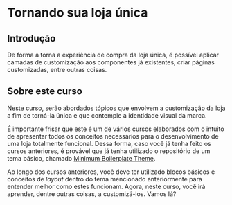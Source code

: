 # Tornando sua loja única

## Introdução

De forma a torna a experiência de compra da loja única, é possível aplicar camadas de customização aos componentes já existentes, criar páginas customizadas, entre outras coisas.

## Sobre este curso

Neste curso, serão abordados tópicos que envolvem a customização da loja a fim de torná-la única e que contemple a identidade visual da marca.

É importante frisar que este é um de vários cursos elaborados com o intuito de apresentar todos os conceitos necessários para o desenvolvimento de uma loja totalmente funcional. Dessa forma, caso você já tenha feito os cursos anteriores, é provável que já tenha utilizado o repositório de um tema básico, chamado [Minimum Boilerplate Theme](https://github.com/vtex-apps/minimum-boilerplate-theme).

Ao longo dos cursos anteriores, você deve ter utilizado blocos básicos e conceitos de _layout_ dentro do tema mencionado anteriormente para entender melhor como estes funcionam. Agora, neste curso, você irá aprender, dentre outras coisas, a customizá-los. Vamos lá?
